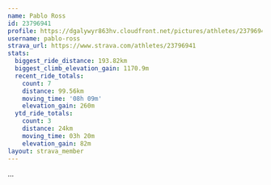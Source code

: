 ```yaml
---
name: Pablo Ross
id: 23796941
profile: https://dgalywyr863hv.cloudfront.net/pictures/athletes/23796941/14615399/1/large.jpg
username: pablo-ross
strava_url: https://www.strava.com/athletes/23796941
stats:
  biggest_ride_distance: 193.82km
  biggest_climb_elevation_gain: 1170.9m
  recent_ride_totals:
    count: 7
    distance: 99.56km
    moving_time: '08h 09m'
    elevation_gain: 260m
  ytd_ride_totals:
    count: 3
    distance: 24km
    moving_time: 03h 20m
    elevation_gain: 82m
layout: strava_member
--- 
```

...
